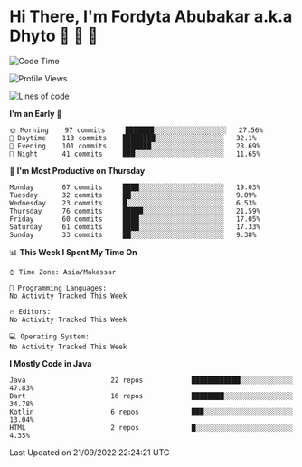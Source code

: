 # Hi There, I'm Fordyta Abubakar a.k.a Dhyto 👋 👋 👋 

<!--
**DhytoDev/dhytodev** is a ✨ _special_ ✨ repository because its `README.md` (this file) appears on your GitHub profile.

Here are some ideas to get you started:

- 🔭 I’m currently working on ...
- 🌱 I’m currently learning ...
- 👯 I’m looking to collaborate on ...
- 🤔 I’m looking for help with ...
- 💬 Ask me about ...
- 📫 How to reach me: ...
- 😄 Pronouns: ...
- ⚡ Fun fact: ...
-->

<!--START_SECTION:waka-->
![Code Time](http://img.shields.io/badge/Code%20Time-1%2C665%20hrs%2056%20mins-blue)

![Profile Views](http://img.shields.io/badge/Profile%20Views-0-blue)

![Lines of code](https://img.shields.io/badge/From%20Hello%20World%20I%27ve%20Written-134%20Thousand%20lines%20of%20code-blue)

**I'm an Early 🐤** 

```text
🌞 Morning    97 commits     ███████░░░░░░░░░░░░░░░░░░   27.56% 
🌆 Daytime    113 commits    ████████░░░░░░░░░░░░░░░░░   32.1% 
🌃 Evening    101 commits    ███████░░░░░░░░░░░░░░░░░░   28.69% 
🌙 Night      41 commits     ███░░░░░░░░░░░░░░░░░░░░░░   11.65%

```
📅 **I'm Most Productive on Thursday** 

```text
Monday       67 commits     ████░░░░░░░░░░░░░░░░░░░░░   19.03% 
Tuesday      32 commits     ██░░░░░░░░░░░░░░░░░░░░░░░   9.09% 
Wednesday    23 commits     █░░░░░░░░░░░░░░░░░░░░░░░░   6.53% 
Thursday     76 commits     █████░░░░░░░░░░░░░░░░░░░░   21.59% 
Friday       60 commits     ████░░░░░░░░░░░░░░░░░░░░░   17.05% 
Saturday     61 commits     ████░░░░░░░░░░░░░░░░░░░░░   17.33% 
Sunday       33 commits     ██░░░░░░░░░░░░░░░░░░░░░░░   9.38%

```


📊 **This Week I Spent My Time On** 

```text
⌚︎ Time Zone: Asia/Makassar

💬 Programming Languages: 
No Activity Tracked This Week

🔥 Editors: 
No Activity Tracked This Week

💻 Operating System: 
No Activity Tracked This Week

```

**I Mostly Code in Java** 

```text
Java                     22 repos            ████████████░░░░░░░░░░░░░   47.83% 
Dart                     16 repos            ████████░░░░░░░░░░░░░░░░░   34.78% 
Kotlin                   6 repos             ███░░░░░░░░░░░░░░░░░░░░░░   13.04% 
HTML                     2 repos             █░░░░░░░░░░░░░░░░░░░░░░░░   4.35%

```



 Last Updated on 21/09/2022 22:24:21 UTC
<!--END_SECTION:waka-->
